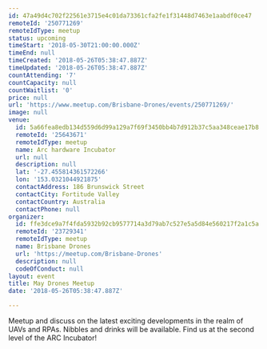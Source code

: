 ```yaml
---
id: 47a49d4c702f22561e3715e4c01da73361cfa2fe1f31448d7463e1aabdf0ce47
remoteId: '250771269'
remoteIdType: meetup
status: upcoming
timeStart: '2018-05-30T21:00:00.000Z'
timeEnd: null
timeCreated: '2018-05-26T05:38:47.887Z'
timeUpdated: '2018-05-26T05:38:47.887Z'
countAttending: '7'
countCapacity: null
countWaitlist: '0'
price: null
url: 'https://www.meetup.com/Brisbane-Drones/events/250771269/'
image: null
venue:
  id: 5a66fea8edb134d559d6d99a129a7f69f3450bb4b7d912b37c5aa348ceae17b8
  remoteId: '25643671'
  remoteIdType: meetup
  name: Arc hardware Incubator
  url: null
  description: null
  lat: '-27.455814361572266'
  lon: '153.0321044921875'
  contactAddress: 186 Brunswick Street
  contactCity: Fortitude Valley
  contactCountry: Australia
  contactPhone: null
organizer:
  id: ffe3dce9a7f4fda5932b92cb9577714a3d79ab7c527e5a5d84e560217f2a1c5a
  remoteId: '23729341'
  remoteIdType: meetup
  name: Brisbane Drones
  url: 'https://meetup.com/Brisbane-Drones'
  description: null
  codeOfConduct: null
layout: event
title: May Drones Meetup
date: '2018-05-26T05:38:47.887Z'

---
```

<p>Meetup and discuss on the latest exciting developments in the realm of UAVs and RPAs. Nibbles and drinks will be available. Find us at the second level of the ARC Incubator!</p>
